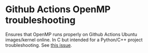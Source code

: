 # Github Actions OpenMP troubleshooting
Ensures that OpenMP runs properly on Github Actions Ubuntu images/kernel online.
In C but intended for a Python/C++ project troubleshooting. See [this issue](https://github.com/actions/virtual-environments/issues/1465).
